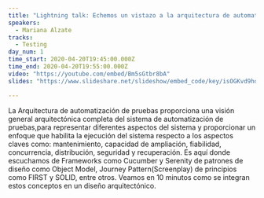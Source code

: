 ```yaml
---
title: "Lightning talk: Echemos un vistazo a la arquitectura de automatización de pruebas"
speakers:
  - Mariana Alzate
tracks:
  - Testing
day_num: 1
time_start: 2020-04-20T19:45:00.000Z
time_end: 2020-04-20T19:55:00.000Z
video: "https://youtube.com/embed/Bm5sGtbr8bA"
slides: "https://www.slideshare.net/slideshow/embed_code/key/isOGKvd9hdbKnC"

---
```


La Arquitectura de automatización de pruebas proporciona una visión general arquitectónica completa del sistema de automatización de pruebas,para representar diferentes aspectos del sistema y proporcionar un enfoque que habilita la ejecución del sistema respecto a los aspectos claves como: mantenimiento, capacidad de ampliación, fiabilidad, concurrencia, distribución, seguridad y recuperación. Es aquí donde escuchamos de Frameworks como Cucumber y Serenity de patrones de diseño como Object Model, Journey Pattern(Screenplay) de principios como FIRST y SOLID, entre otros. Veamos en 10 minutos como se integran estos conceptos en un diseño arquitectónico.


